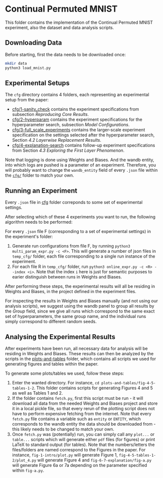# Continual Permuted MNIST
This folder contains the implementation of the Continual Permuted MNIST experiment, also the dataset and data analysis scripts.


## Downloading Data
Before starting, first the data needs to be downloaded once:
```sh
mkdir data
python3 load_mnist.py
```

## Experimental Setups
The `cfg` directory contains 4 folders, each representing an experimental setup from the paper:
- [cfg/1-sanity_check](cfg/1-sanity_check) contains the experiment specifications from subsection *Reproducing Core Results*.
- [cfg/2-hyperparam](cfg/2-hyperparam) contains the experiment specifications for the hyperparameter search, subsection *Model Configurations*.
- [cfg/3-full_scale_experiments](cfg/3-full_scale_experiments/) contains the larger-scale experiment specification on the settings selected after the hyperparameter search, Section *4.2 Layerwise Replacement Results*.
- [cfg/4-explanation-search](cfg/4-explanation-search/) contains follow-up experiment specifications from Section *4.3 Exploring the First Layer Phenomenon*.

Note that logging is done using Weights and Biases. And the wandb entity, into which logs are pushed is a parameter of an experiment. Therefore, you will probably want to change the   `wandb_entity` field of every `.json` file within the [`cfg/`](cfg) folder to match your own.

## Running an Experiment

Every `.json` file in [cfg](cfg) folder correponds to some set of experimental settings.

After selecting which of these 4 experiments you want to run, the following algorithm needs to be performed:

For every `.json` file F (corresponding to a set of experimental settings) in the experiment's folder:
  1. Generate run configurations from file F, by running `python3 multi_param_expr.py -c <F>`. This will generate a number of json files in `temp_cfg/` folder, each file corresponding to a single run instance of the experiment.
  2. For each file R in `temp_cfg/` folder, run `python3 online_expr.py -c <R> --index <i>`. Note that the index `i` here is just for semantic purposes to earier distinguish between runs in Weights and Biases.

After performing these steps, the experimental results will all be residing in Weights and Biases, in the project defined in the experiment files.

For inspecting the results in Weights and Biases manually (and not using our analysis scripts), we suggest using the wandb panel to group all results by the *Group* field, since we give all runs which correspond to the same exact set of hyperparameters, the same group name, and the individual runs simply correspond to different random seeds.

## Analysing the Experimental Results

After experiments have been run, all necessary data for analysis will be residing in Weights and Biases. These results can then be analyzed by the scripts in the [plots-and-tables](plots-and-tables) folder, which contains all scripts we used for generating figures and tables within the paper.

To generate some plots/tables we used, follow these steps:
1. Enter the wanted directory. For instance, `cd plots-and-tables/fig-4-5-tables-1-2`. This folder contains scripts for generating Figures 4 and 5 as well as Tables 1 and 2.
2. If the folder contains `fetch.py`, first this script must be run - it will download all data from the needed Weights and Biases project and store it in a local pickle file, so that every rerun of the plotting script does not have to perform expensive fetching from the internet. Note that every `fetch.py` file contains a variable such as `entity` or `ENTITY`, which corresponds to the wandb entity the data should be downloaded from - this likely needs to be changed to match your own.
3. Once `fetch.py` was (potentially) run, you can simply call any `plot...` or `table...` scripts which will generate either `pdf` files (for figures) or print LaTeX to standard output (for tables). Note that the numbers/letters the files/folders are named correspond to the Figures in the paper. For instance, `fig-1-intro/plot.py` will generate Figure 1, `fig-4-5-tables-1-2/plot_4.py` will generate Figure 4 and `fig-6-7-explanation/fig-a.py` will generate Figure 6a or 7a depending on the parameter specified within `fig-a.py`.